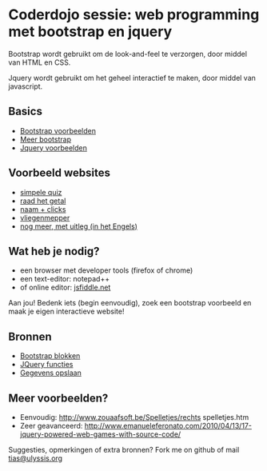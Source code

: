 Coderdojo sessie: web programming met bootstrap en jquery
=========================================================

Bootstrap wordt gebruikt om de look-and-feel te verzorgen, door middel van HTML en CSS.

Jquery wordt gebruikt om het geheel interactief te maken, door middel van javascript.


Basics
------
* [Bootstrap voorbeelden](http://getbootstrap.com/getting-started/#examples)
* [Meer bootstrap](http://startbootstrap.com/)
* [Jquery voorbeelden](http://www.w3schools.com/jquery/jquery_examples.asp)

Voorbeeld websites
------------------
* [simpele quiz](TODO)
* [raad het getal](TODO)
* [naam + clicks](TODO)
* [vliegenmepper](TODO)
* [nog meer, met uitleg (in het Engels)](http://davidbau.com/javascript/learn/00-preface.html)


Wat heb je nodig?
-----------------
* een browser met developer tools (firefox of chrome)
* een text-editor: notepad++
* of online editor: [jsfiddle.net](http://jsfiddle.net/)

Aan jou! Bedenk iets (begin eenvoudig), zoek een bootstrap voorbeeld en maak je eigen interactieve website!

Bronnen
-------
* [Bootstrap blokken](http://getbootstrap.com/components/)
* [JQuery functies](http://api.jquery.com/)
* [Gegevens opslaan](http://www.w3schools.com/html/html5_webstorage.asp)


Meer voorbeelden?
-----------------
* Eenvoudig: http://www.zouaafsoft.be/Spelletjes/rechts spelletjes.htm
* Zeer geavanceerd: http://www.emanueleferonato.com/2010/04/13/17-jquery-powered-web-games-with-source-code/


Suggesties, opmerkingen of extra bronnen? Fork me on github of mail tias@ulyssis.org
